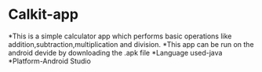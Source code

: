 # Calkit-app

*This is a simple calculator app which performs basic operations like addition,subtraction,multiplication and division. 
*This app can be run on the android devide by downloading the .apk file
*Language used-java
*Platform-Android Studio

